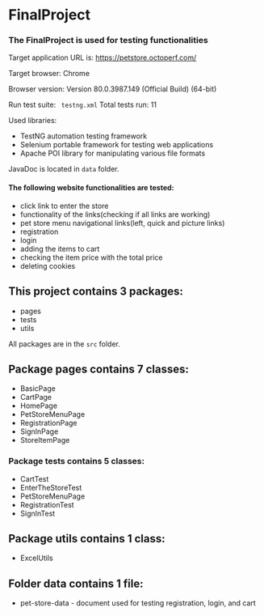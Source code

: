 # FinalProject

### The FinalProject is used for testing functionalities

Target application URL is: https://petstore.octoperf.com/

Target browser: Chrome

Browser version: Version 80.0.3987.149 (Official Build) (64-bit)

Run test suite: ` testng.xml` Total tests run: 11

Used libraries:

- TestNG automation testing framework
- Selenium portable framework for testing web applications
- Apache POI library for manipulating various file formats

JavaDoc is located in `data` folder.

#### The following website functionalities are tested:

- click link to enter the store
- functionality of the links(checking if all links are working)
- pet store menu navigational links(left, quick and picture links)
- registration
- login
- adding the items to cart
- checking the item price with the total price
- deleting cookies


## This project contains 3 packages:
- pages
- tests
- utils

All packages are in the `src` folder.

## Package **pages** contains 7 classes:
- BasicPage
- CartPage
- HomePage
- PetStoreMenuPage
- RegistrationPage
- SignInPage
- StoreItemPage


### Package **tests** contains 5 classes:
- CartTest
- EnterTheStoreTest
- PetStoreMenuPage
- RegistrationTest
- SignInTest

## Package **utils** contains 1 class:
- ExcelUtils

## Folder **data** contains 1 file:
- pet-store-data - document used for testing registration, login, and cart
